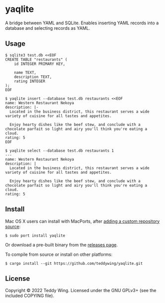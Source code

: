 yaqlite
=======

A bridge between YAML and SQLite. Enables inserting YAML records into a
database and selecting records as YAML.


## Usage
	$ sqlite3 test.db <<EOF
	CREATE TABLE "restaurants" (
		id INTEGER PRIMARY KEY,

		name TEXT,
		description TEXT,
		rating INTEGER
	);
	EOF

	$ yaqlite insert --database test.db restaurants <<EOF
	name: Western Restaurant Nekoya
	description: |-
	  Located in the business district, this restaurant serves a wide variety of cuisine for all tastes and appetites.

	  Enjoy hearty dishes like the beef stew, and conclude with a chocolate parfait so light and airy you'll think you're eating a cloud.
	rating: 5
	EOF

	$ yaqlite select --database test.db restaurants 1
	---
	name: Western Restaurant Nekoya
	description: |
	  Located in the business district, this restaurant serves a wide variety of cuisine for all tastes and appetites.

	  Enjoy hearty dishes like the beef stew, and conclude with a chocolate parfait so light and airy you'll think you're eating a cloud.
	rating: 5


## Install
Mac OS X users can install with MacPorts, after [adding a custom repository
source][teddywing ports repository]:

	$ sudo port install yaqlite

[teddywing ports repository]: https://github.com/teddywing/macports-ports#adding-this-repository-source

Or download a pre-built binary from the [releases page].

[releases page]: https://github.com/teddywing/yaqlite/releases

To compile from source or install on other platforms:

	$ cargo install --git https://github.com/teddywing/yaqlite.git


## License
Copyright © 2022 Teddy Wing. Licensed under the GNU GPLv3+ (see the included
COPYING file).
